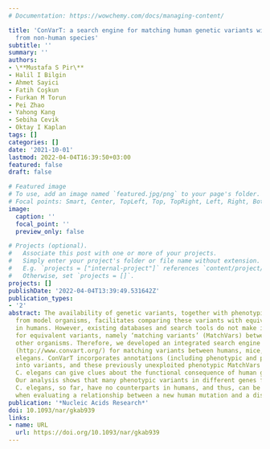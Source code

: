 ```yaml
---
# Documentation: https://wowchemy.com/docs/managing-content/

title: 'ConVarT: a search engine for matching human genetic variants with variants
  from non-human species'
subtitle: ''
summary: ''
authors:
- \**Mustafa S Pir\**
- Halil I Bilgin
- Ahmet Sayici
- Fatih Coşkun
- Furkan M Torun
- Pei Zhao
- Yahong Kang
- Sebiha Cevik
- Oktay I Kaplan
tags: []
categories: []
date: '2021-10-01'
lastmod: 2022-04-04T16:39:50+03:00
featured: false
draft: false

# Featured image
# To use, add an image named `featured.jpg/png` to your page's folder.
# Focal points: Smart, Center, TopLeft, Top, TopRight, Left, Right, BottomLeft, Bottom, BottomRight.
image:
  caption: ''
  focal_point: ''
  preview_only: false

# Projects (optional).
#   Associate this post with one or more of your projects.
#   Simply enter your project's folder or file name without extension.
#   E.g. `projects = ["internal-project"]` references `content/project/deep-learning/index.md`.
#   Otherwise, set `projects = []`.
projects: []
publishDate: '2022-04-04T13:39:49.531642Z'
publication_types:
- '2'
abstract: The availability of genetic variants, together with phenotypic annotations
  from model organisms, facilitates comparing these variants with equivalent variants
  in humans. However, existing databases and search tools do not make it easy to scan
  for equivalent variants, namely ‘matching variants’ (MatchVars) between humans and
  other organisms. Therefore, we developed an integrated search engine called ConVarT
  (http://www.convart.org/) for matching variants between humans, mice, and Caenorhabditis
  elegans. ConVarT incorporates annotations (including phenotypic and pathogenic)
  into variants, and these previously unexploited phenotypic MatchVars from mice and
  C. elegans can give clues about the functional consequence of human genetic variants.
  Our analysis shows that many phenotypic variants in different genes from mice and
  C. elegans, so far, have no counterparts in humans, and thus, can be useful resources
  when evaluating a relationship between a new human mutation and a disease.
publication: '*Nucleic Acids Research*'
doi: 10.1093/nar/gkab939
links:
- name: URL
  url: https://doi.org/10.1093/nar/gkab939
---
```

